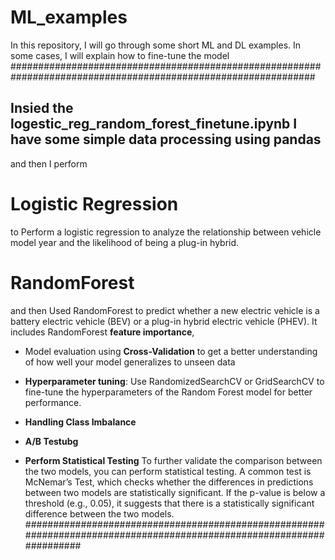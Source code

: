 # ML_examples
In this repository, I will go through some short ML and DL examples. In some cases, I will explain how to fine-tune the model
###############################################################################################################
## Insied the logestic_reg_random_forest_finetune.ipynb I have some simple data processing using pandas
and then I perform
# Logistic Regression 
  to Perform a logistic regression to analyze the relationship between vehicle model year and the likelihood of being a plug-in hybrid.
# RandomForest
and then Used RandomForest to predict whether a new electric vehicle is a battery electric vehicle (BEV) or a plug-in hybrid electric vehicle (PHEV). 
It includes RandomForest **feature importance**, 
 * Model evaluation using **Cross-Validation** to get a better understanding of how well your model generalizes to unseen data
  * **Hyperparameter tuning**: Use RandomizedSearchCV or GridSearchCV to fine-tune the hyperparameters of the Random Forest model for better performance.

 *  **Handling Class Imbalance**
 *  **A/B Testubg**
 *   **Perform Statistical Testing** 
To further validate the comparison between the two models, you can perform statistical testing. A common test is McNemar’s Test, which checks whether the differences in predictions between two models are statistically significant.
If the p-value is below a threshold (e.g., 0.05), it suggests that there is a statistically significant difference between the two models.
######################################################################################################################
